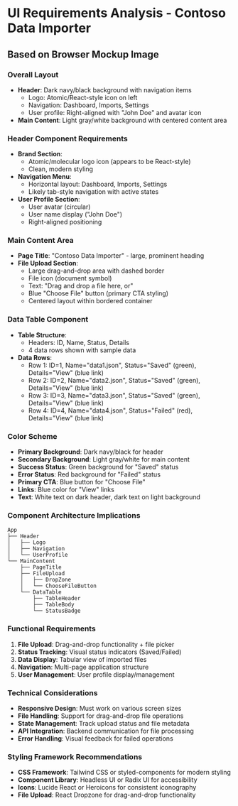 # UI Requirements Analysis - Contoso Data Importer
## Based on Browser Mockup Image

### Overall Layout
- **Header**: Dark navy/black background with navigation items
  - Logo: Atomic/React-style icon on left
  - Navigation: Dashboard, Imports, Settings
  - User profile: Right-aligned with "John Doe" and avatar icon
- **Main Content**: Light gray/white background with centered content area

### Header Component Requirements
- **Brand Section**: 
  - Atomic/molecular logo icon (appears to be React-style)
  - Clean, modern styling
- **Navigation Menu**:
  - Horizontal layout: Dashboard, Imports, Settings
  - Likely tab-style navigation with active states
- **User Profile Section**:
  - User avatar (circular)
  - User name display ("John Doe")
  - Right-aligned positioning

### Main Content Area
- **Page Title**: "Contoso Data Importer" - large, prominent heading
- **File Upload Section**:
  - Large drag-and-drop area with dashed border
  - File icon (document symbol)
  - Text: "Drag and drop a file here, or"
  - Blue "Choose File" button (primary CTA styling)
  - Centered layout within bordered container

### Data Table Component
- **Table Structure**:
  - Headers: ID, Name, Status, Details
  - 4 data rows shown with sample data
- **Data Rows**:
  - Row 1: ID=1, Name="data1.json", Status="Saved" (green), Details="View" (blue link)
  - Row 2: ID=2, Name="data2.json", Status="Saved" (green), Details="View" (blue link)  
  - Row 3: ID=3, Name="data3.json", Status="Saved" (green), Details="View" (blue link)
  - Row 4: ID=4, Name="data4.json", Status="Failed" (red), Details="View" (blue link)

### Color Scheme
- **Primary Background**: Dark navy/black for header
- **Secondary Background**: Light gray/white for main content
- **Success Status**: Green background for "Saved" status
- **Error Status**: Red background for "Failed" status  
- **Primary CTA**: Blue button for "Choose File"
- **Links**: Blue color for "View" links
- **Text**: White text on dark header, dark text on light background

### Component Architecture Implications
```
App
├── Header
│   ├── Logo
│   ├── Navigation
│   └── UserProfile
└── MainContent
    ├── PageTitle
    ├── FileUpload
    │   ├── DropZone
    │   └── ChooseFileButton
    └── DataTable
        ├── TableHeader
        ├── TableBody
        └── StatusBadge
```

### Functional Requirements
1. **File Upload**: Drag-and-drop functionality + file picker
2. **Status Tracking**: Visual status indicators (Saved/Failed)
3. **Data Display**: Tabular view of imported files
4. **Navigation**: Multi-page application structure
5. **User Management**: User profile display/management

### Technical Considerations
- **Responsive Design**: Must work on various screen sizes
- **File Handling**: Support for drag-and-drop file operations
- **State Management**: Track upload status and file metadata
- **API Integration**: Backend communication for file processing
- **Error Handling**: Visual feedback for failed operations

### Styling Framework Recommendations
- **CSS Framework**: Tailwind CSS or styled-components for modern styling
- **Component Library**: Headless UI or Radix UI for accessibility
- **Icons**: Lucide React or Heroicons for consistent iconography
- **File Upload**: React Dropzone for drag-and-drop functionality